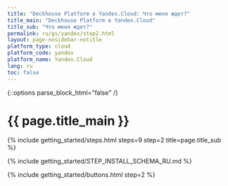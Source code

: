 ```yaml
---
title: "Deckhouse Platform в Yandex.Cloud: Что меня ждет?"
title_main: "Deckhouse Platform в Yandex.Cloud"
title_sub: "Что меня ждет?"
permalink: ru/gs/yandex/step2.html
layout: page-nosidebar-notitle
platform_type: cloud
platform_code: yandex
platform_name: Yandex.Cloud
lang: ru
toc: false
---
```


<link rel="stylesheet" type="text/css" href='{{ assets["getting-started.css"].digest_path }}' />
{::options parse_block_html="false" /}

<h1 class="docs__title">{{ page.title_main }}</h1>
{% include getting_started/steps.html steps=9 step=2 title=page.title_sub %}

{% include getting_started/STEP_INSTALL_SCHEMA_RU.md %}

{% include getting_started/buttons.html step=2 %}

